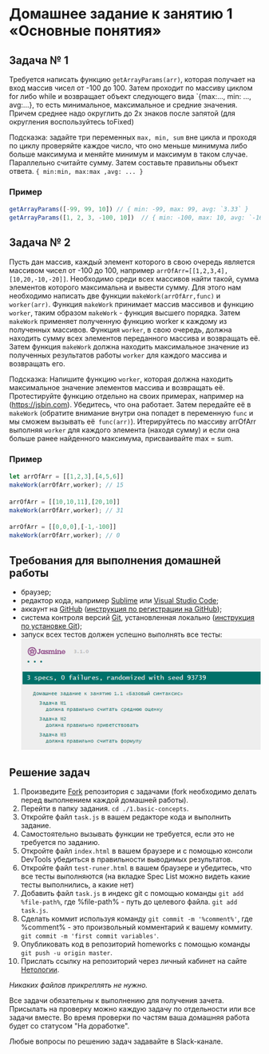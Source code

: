 # Домашнее задание к занятию 1 «Основные понятия»

## Задача № 1

Требуется написать функцию `getArrayParams(arr)`, которая получает на вход массив чисел от -100 до 100. Затем проходит по массиву циклом for либо while и возвращает объект следующего вида `{max:..., min: ..., avg:...}, то есть минимальное, максимальное и средние значения. Причем среднее надо округлить до 2х знаков после запятой (для округления воспользуйтесь toFixed)

Подсказка: задайте три переменных `max, min, sum` вне цикла и проходя по циклу проверяйте каждое число, что оно меньше минимума либо больше максимума и меняйте минимум и максимум в таком случае. Параллельно считайте сумму.
Затем составьте правильны объект ответа.
`{ min:min, max:max ,avg: ... }`

### Пример
```js
getArrayParams([-99, 99, 10]) // { min: -99, max: 99, avg: `3.33` }
getArrayParams([1, 2, 3, -100, 10])  // { min: -100, max: 10, avg: `-16.80` }
```

## Задача № 2
Пусть дан массив, каждый элемент которого в свою очередь является массивом чисел от -100 до 100, например `arrOfArr=[[1,2,3,4],[10,20,-10,-20]]`. Необходимо среди всех массивов найти такой, сумма элементов которого максимальна и вывести сумму.
Для этого нам необходимо написать две функции `makeWork(arrOfArr,func)` и `worker(arr)`.
Функция `makeWork`  принимает массив массивов и функцию `worker`, таким образом `makeWork` - функция высшего порядка. 
Затем `makeWork` применяет полученную функцию worker к каждому из полученных массивов.
Функция `worker`, в свою очередь, должна находить сумму всех элементов переданного массива и возвращать её.
Затем функция `makeWork` должна находить максимальное значение из полученных результатов работы `worker` для каждого массива и возвращать его.

Подсказка: Напишите функцию `worker`, которая должна находить максимальное значение элементов массива и возвращать её.
Протестируйте функцию отдельно на своих примерах, например на (https://jsbin.com). Убедитесь, что она работает.
Затем передайте её в `makeWork` (обратите внимание внутри она попадет в переменную `func` и мы сможем вызывать её` func(arr)`).
Итерируйтесь по массиву arrOfArr выполняя `worker` для каждого элемента (находя сумму) и если она больше ранее найденного максимума, присваивайте max = sum.


### Пример
```js
let arrOfArr = [[1,2,3],[4,5,6]]
makeWork(arrOfArr,worker); // 15

arrOfArr = [[10,10,11],[20,10]]
makeWork(arrOfArr,worker); // 31

arrOfArr = [[0,0,0],[-1,-100]]
makeWork(arrOfArr,worker); // 0
```

## Требования для выполнения домашней работы

- браузер;
- редактор кода, например [Sublime][1] или [Visual Studio Code][2];
- аккаунт на [GitHub][0] ([инструкция по регистрации на GitHub][3]);
- система контроля версий [Git][4], установленная локально ([инструкция по установке Git][5]);
- запуск всех тестов должен успешно выполнять все тесты:
  ![графическое представление](../Jasmine/results/sucessed_tasks1_1.png)

## Решение задач

1. Произведите [Fork](https://ru.wikipedia.org/wiki/Форк) репозитория с задачами (fork необходимо делать перед выполнением каждой домашней работы).
2. Перейти в папку задания. `cd ./1.basic-concepts`.
3. Откройте файл `task.js` в вашем редакторе кода и выполнить задание.
4. Самостоятельно вызывать функции не требуется, если это не требуется по заданию.
5. Откройте файл `index.html` в вашем браузере и с помощью консоли DevTools убедиться в правильности выводимых результатов.
6. Откройте файл `test-runer.html` в вашем браузере и убедитесь, что все тесты выполняются (на вкладке Spec List можно видеть какие тесты выполнились, а какие нет)
7. Добавить файл `task.js` в индекс git с помощью команды `git add %file-path%`, где %file-path% - путь до целевого файла. `git add task.js`.
8. Сделать коммит используя команду `git commit -m '%comment%'`, где %comment% - это произвольный комментарий к вашему коммиту. `git commit -m 'first commit variables'`.
9. Опубликовать код в репозиторий homeworks с помощью команды `git push -u origin master`.
10. Прислать ссылку на репозиторий через личный кабинет на сайте [Нетологии][6].

[0]: https://github.com/
[1]: https://www.sublimetext.com/
[2]: https://code.visualstudio.com/
[3]: https://github.com/netology-code/guides/tree/master/github
[4]: https://git-scm.com/
[5]: https://github.com/netology-code/guides/blob/master/git/README.md
[6]: https://netology.ru/

_Никаких файлов прикреплять не нужно._

Все задачи обязательны к выполнению для получения зачета. Присылать на проверку можно каждую задачу по отдельности или все задачи вместе. Во время проверки по частям ваша домашняя работа будет со статусом "На доработке".

Любые вопросы по решению задач задавайте в Slack-канале.
